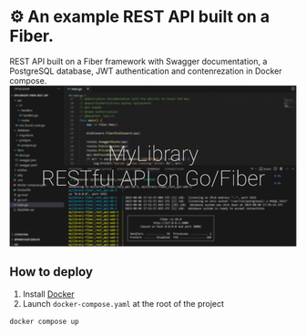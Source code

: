 # ⚙️ An example REST API built on a Fiber.
REST API built on a Fiber framework with Swagger documentation, a PostgreSQL database, JWT authentication and contenrezation in Docker compose.
![fiber_cover_gh](https://github.com/c0caina/other/blob/main/Frame%201.jpg?raw=true)

## How to deploy
1) Install [Docker](https://docs.docker.com/engine/install)
2) Launch `docker-compose.yaml` at the root of the project
   
```
docker compose up
```
